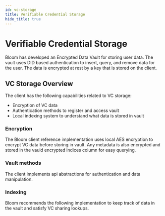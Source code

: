 ```yaml
---
id: vc-storage
title: Verifiable Credential Storage
hide_title: true
---
```


# Verifiable Credential Storage

Bloom has developed an Encrypted Data Vault for storing user data. The vault uses DID based authentication to insert, query, and remove data for the user. The data is encrypted at rest by a key that is stored on the client.

## VC Storage Overview

The client has the following capabilities related to VC storage:

* Encryption of VC data
* Authentication methods to register and access vault
* Local indexing system to understand what data is stored in vault

### Encryption

The Bloom client reference implementation uses local AES encryption to encrypt VC data before storing in vault. Any metadata is also encrypted and stored in the vauld encrypted indices column for easy querying.


### Vault methods

The client implements api abstractions for authentication and data manipulation.


### Indexing

Bloom recommends the following implementation to keep track of data in the vault and satisfy VC sharing lookups.
